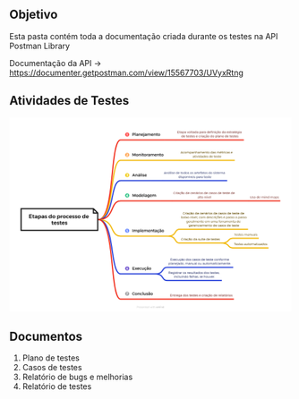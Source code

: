 ## Objetivo

Esta pasta contém toda a documentação criada durante os testes na API  Postman Library

Documentação da API → https://documenter.getpostman.com/view/15567703/UVyxRtng

## Atividades de Testes

<p align="center">
  <img src="https://github.com/tatarv/API-Testing-Project/blob/main/1.%20Documentação/Etapas%20do%20processo%20de%20testes.png">
</p>

## Documentos

1. Plano de testes
2. Casos de testes
3. Relatório de bugs e melhorias
4. Relatório de testes
